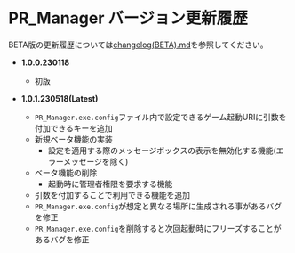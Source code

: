 # PR_Manager バージョン更新履歴

BETA版の更新履歴については[changelog(BETA).md](changelog(BETA).md)を参照してください。

- **1.0.0.230118**
  - 初版

- **1.0.1.230518(Latest)**
  - `PR_Manager.exe.config`ファイル内で設定できるゲーム起動URIに引数を付加できるキーを追加
  - 新規ベータ機能の実装
    - 設定を適用する際のメッセージボックスの表示を無効化する機能(エラーメッセージを除く)
  - ベータ機能の削除
    - 起動時に管理者権限を要求する機能
  - 引数を付加することで利用できる機能を追加
  - `PR_Manager.exe.config`が想定と異なる場所に生成される事があるバグを修正
  - `PR_Manager.exe.config`を削除すると次回起動時にフリーズすることがあるバグを修正
